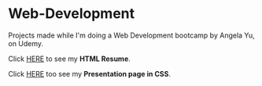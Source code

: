 # Web-Development
Projects made while I'm doing a Web Development bootcamp by Angela Yu, on Udemy.

Click [HERE](https://emanuelrodriguezbedeman.github.io/Web-Development/HTML%20Resume/index.html) to see my **HTML Resume**.

Click [HERE](https://emanuelrodriguezbedeman.github.io/Web-Development/CSS%20Presentation/index.html) too see my **Presentation page in CSS**.
